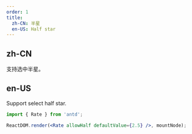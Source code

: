 ```yaml
---
order: 1
title:
  zh-CN: 半星
  en-US: Half star
---
```


## zh-CN

支持选中半星。

## en-US

Support select half star.

```jsx
import { Rate } from 'antd';

ReactDOM.render(<Rate allowHalf defaultValue={2.5} />, mountNode);
```
 